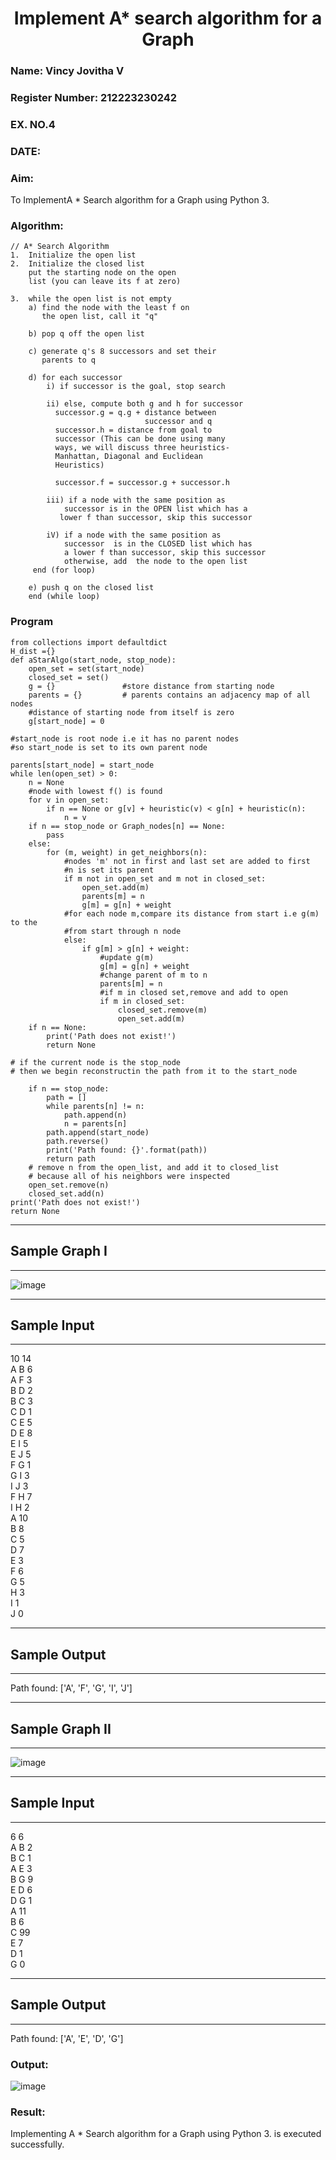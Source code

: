 <H1 ALIGN =CENTER>Implement A* search algorithm for a Graph</H1>
<h3>Name: Vincy Jovitha V</h3>
<h3>Register Number: 212223230242 </h3>
<H3>EX. NO.4</H3>
<H3>DATE:</H3>

<H3>Aim:</H3>
<p>To ImplementA * Search algorithm for a Graph using Python 3.</p>
<H3>Algorithm:</H3>

``````
// A* Search Algorithm
1.  Initialize the open list
2.  Initialize the closed list
    put the starting node on the open 
    list (you can leave its f at zero)

3.  while the open list is not empty
    a) find the node with the least f on 
       the open list, call it "q"

    b) pop q off the open list
  
    c) generate q's 8 successors and set their 
       parents to q
   
    d) for each successor
        i) if successor is the goal, stop search
        
        ii) else, compute both g and h for successor
          successor.g = q.g + distance between 
                              successor and q
          successor.h = distance from goal to 
          successor (This can be done using many 
          ways, we will discuss three heuristics- 
          Manhattan, Diagonal and Euclidean 
          Heuristics)
          
          successor.f = successor.g + successor.h

        iii) if a node with the same position as 
            successor is in the OPEN list which has a 
           lower f than successor, skip this successor

        iV) if a node with the same position as 
            successor  is in the CLOSED list which has
            a lower f than successor, skip this successor
            otherwise, add  the node to the open list
     end (for loop)
  
    e) push q on the closed list
    end (while loop)

``````
### Program

```
from collections import defaultdict
H_dist ={}
def aStarAlgo(start_node, stop_node):
    open_set = set(start_node)
    closed_set = set()
    g = {}               #store distance from starting node
    parents = {}         # parents contains an adjacency map of all nodes
    #distance of starting node from itself is zero
    g[start_node] = 0

#start_node is root node i.e it has no parent nodes
#so start_node is set to its own parent node

parents[start_node] = start_node
while len(open_set) > 0:
    n = None
    #node with lowest f() is found
    for v in open_set:
        if n == None or g[v] + heuristic(v) < g[n] + heuristic(n):
            n = v
    if n == stop_node or Graph_nodes[n] == None:
        pass
    else:
        for (m, weight) in get_neighbors(n):
            #nodes 'm' not in first and last set are added to first
            #n is set its parent
            if m not in open_set and m not in closed_set:
                open_set.add(m)
                parents[m] = n
                g[m] = g[n] + weight
            #for each node m,compare its distance from start i.e g(m) to the
            #from start through n node
            else:
                if g[m] > g[n] + weight:
                    #update g(m)
                    g[m] = g[n] + weight
                    #change parent of m to n
                    parents[m] = n
                    #if m in closed set,remove and add to open
                    if m in closed_set:
                        closed_set.remove(m)
                        open_set.add(m)
    if n == None:
        print('Path does not exist!')
        return None
        
# if the current node is the stop_node
# then we begin reconstructin the path from it to the start_node

    if n == stop_node:
        path = []
        while parents[n] != n:
            path.append(n)
            n = parents[n]
        path.append(start_node)
        path.reverse()
        print('Path found: {}'.format(path))
        return path
    # remove n from the open_list, and add it to closed_list
    # because all of his neighbors were inspected
    open_set.remove(n)
    closed_set.add(n)
print('Path does not exist!')
return None

```

<hr>
<h2>Sample Graph I</h2>
<hr>

![image](https://github.com/natsaravanan/19AI405FUNDAMENTALSOFARTIFICIALINTELLIGENCE/assets/87870499/b1377c3f-011a-4c0f-a843-516842ae056a)

<hr>
<h2>Sample Input</h2>
<hr>
10 14 <br>
A B 6 <br>
A F 3 <br>
B D 2 <br>
B C 3 <br>
C D 1 <br>
C E 5 <br>
D E 8 <br>
E I 5 <br>
E J 5 <br>
F G 1 <br>
G I 3 <br>
I J 3 <br>
F H 7 <br>
I H 2 <br>
A 10 <br>
B 8 <br>
C 5 <br>
D 7 <br>
E 3 <br>
F 6 <br>
G 5 <br>
H 3 <br>
I 1 <br>
J 0 <br>
<hr>
<h2>Sample Output</h2>
<hr>
Path found: ['A', 'F', 'G', 'I', 'J']


<hr>
<h2>Sample Graph II</h2>
<hr>

![image](https://github.com/natsaravanan/19AI405FUNDAMENTALSOFARTIFICIALINTELLIGENCE/assets/87870499/acbb09cb-ed39-48e5-a59b-2f8d61b978a3)


<hr>
<h2>Sample Input</h2>
<hr>
6 6 <br>
A B 2 <br>
B C 1 <br>
A E 3 <br>
B G 9 <br>
E D 6 <br>
D G 1 <br>
A 11 <br>
B 6 <br>
C 99 <br>
E 7 <br>
D 1 <br>
G 0 <br>
<hr>
<h2>Sample Output</h2>
<hr>
Path found: ['A', 'E', 'D', 'G']

### Output:

![image](https://github.com/user-attachments/assets/f4d80988-abe9-46b9-9723-a4aaf6f57599)

### Result:

Implementing A * Search algorithm for a Graph using Python 3. is executed successfully.
